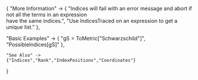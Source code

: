 {
  "More Information" -> {
      "Indices will fail with an error message and abort if not all the terms in an expression \
have the same indices.",
    "Use IndicesTraced on an expression to get a unique list."
  },

  "Basic Examples" -> {
    "gS = ToMetric[\"Schwarzschild\"]",
    "PossibleIndices[gS]"
    },

    "See Also" ->
    {"Indices","Rank","IndexPositions","Coordinates"}

}
